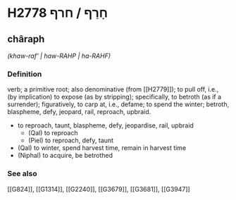 # H2778 חָרַף / חרף

## châraph

_(khaw-raf' | haw-RAHP | ha-RAHF)_

### Definition

verb; a primitive root; also denominative (from [[H2779]]); to pull off, i.e., (by implication) to expose (as by stripping); specifically, to betroth (as if a surrender); figuratively, to carp at, i.e., defame; to spend the winter; betroth, blaspheme, defy, jeopard, rail, reproach, upbraid.

- to reproach, taunt, blaspheme, defy, jeopardise, rail, upbraid
    - (Qal) to reproach
    - (Piel) to reproach, defy, taunt
- (Qal) to winter, spend harvest time, remain in harvest time
- (Niphal) to acquire, be betrothed
### See also

[[G824]], [[G1314]], [[G2240]], [[G3679]], [[G3681]], [[G3947]]

